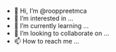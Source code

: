 - 👋 Hi, I’m @rooppreetmca
- 👀 I’m interested in ...
- 🌱 I’m currently learning ...
- 💞️ I’m looking to collaborate on ...
- 📫 How to reach me ...

<!---
rooppreetmca/rooppreetmca is a ✨ special ✨ repository because its `README.md` (this file) appears on your GitHub profile.
You can click the Preview link to take a look at your changes.
--->
